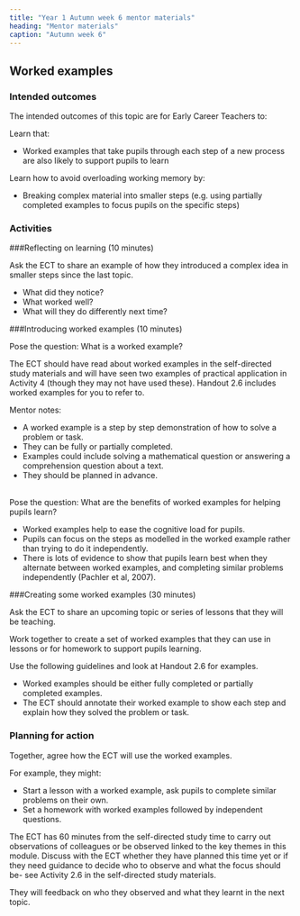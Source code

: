 ```yaml
---
title: "Year 1 Autumn week 6 mentor materials"
heading: "Mentor materials"
caption: "Autumn week 6"
---
```



## Worked examples

### Intended outcomes

The intended outcomes of this topic are for Early Career Teachers to:

Learn that:

- Worked examples that take pupils through each step of a new process are also likely to support pupils to learn

Learn how to avoid overloading working memory by:

- Breaking complex material into smaller steps (e.g. using partially completed examples to focus pupils on the specific steps)                                                                                                                                                                                                                                                                                                                                                                                                                                                                                                                                                                                                                                                                                                                

### Activities






###Reflecting on learning (10 minutes)

Ask the ECT to share an example of how they introduced a complex idea in smaller steps since the last topic.

- What did they notice?
- What worked well?
- What will they do differently next time?

###Introducing worked examples (10 minutes)

Pose the question: What is a worked example?

The ECT should have read about worked examples in the self-directed study materials and will have seen two examples of practical application in Activity 4 (though they may not have used these). Handout 2.6 includes worked examples for you to refer to.

Mentor notes:

- A worked example is a step by step demonstration of how to solve a problem or task.
- They can be fully or partially completed.
- Examples could include solving a mathematical question or answering a comprehension question about a text.
- They should be planned in advance.

<br>
Pose the question: What are the benefits of worked examples for helping pupils learn?
 
- Worked examples help to ease the cognitive load for pupils.
- Pupils can focus on the steps as modelled in the worked example rather than trying to do it independently.
- There is lots of evidence to show that pupils learn best when they alternate between worked examples, and completing similar problems independently (Pachler et al, 2007).

###Creating some worked examples (30 minutes)

Ask the ECT to share an upcoming topic or series of lessons that they will be teaching.

Work together to create a set of worked examples that they can use in lessons or for homework to support pupils learning.

Use the following guidelines and look at Handout 2.6 for examples.

- Worked examples should be either fully completed or partially completed examples.
- The ECT should annotate their worked example to show each step and explain how they solved the problem or task.
                                                                                                                                                                                                                                                                                                                                                       

### Planning for action



Together, agree how the ECT will use the worked examples.

For example, they might:

- Start a lesson with a worked example, ask pupils to complete similar problems on their own.
 - Set a homework with worked examples followed by independent questions.

The ECT has 60 minutes from the self-directed study time to carry out observations of colleagues or be observed linked to the key themes in this module. Discuss with the ECT whether they have planned this time yet or if they need guidance to decide who to observe and what the focus should be- see Activity 2.6 in the self-directed study materials.

They will feedback on who they observed and what they learnt in the next topic.            


